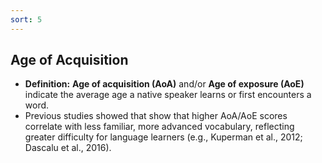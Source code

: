```yaml
---
sort: 5
---
```


## Age of Acquisition

- **Definition:** **Age of acquisition (AoA)** and/or **Age of exposure (AoE)** indicate the average age a native speaker learns or first encounters a word. 
- Previous studies showed that show that higher AoA/AoE scores correlate with less familiar, more advanced vocabulary, reflecting greater difficulty for language learners (e.g., Kuperman et al., 2012; Dascalu et al., 2016).